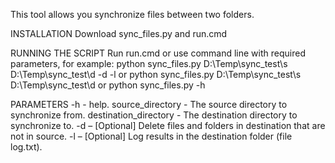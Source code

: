 This tool allows you synchronize files between two folders.

INSTALLATION
Download sync_files.py and run.cmd

RUNNING THE SCRIPT
Run run.cmd or use command line with required parameters, for example:
python sync_files.py D:\Temp\sync_test\s D:\Temp\sync_test\d -d -l
or python sync_files.py D:\Temp\sync_test\s D:\Temp\sync_test\d
or python sync_files.py -h

PARAMETERS
 -h - help.
source_directory - The source directory to synchronize from.
destination_directory - The destination directory to synchronize to.
-d – [Optional] Delete files and folders in destination that are not in source. 
-l – [Optional]  Log results in the destination folder (file log.txt).

